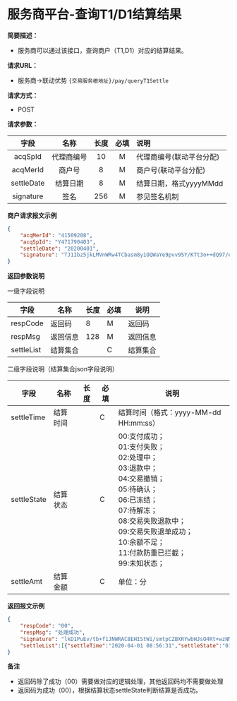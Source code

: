 # 服务商平台-查询T1/D1结算结果

**简要描述：** 
- 服务商可以通过该接口，查询商户（T1,D1）对应的结算结果。

**请求URL：** 
- 服务商->联动优势
`{交易服务根地址}/pay/queryT1Settle`

**请求方式：**
- POST 

**请求参数：** 

|	字段	 |	名称	  |	长度  	|	必填  	|	说明	  |
|:--------:|:--------:|:--------:|:--------:|:--------|
|	acqSpId	|	代理商编号	|	10	|	M	|	代理商编号(联动平台分配)	|
|	acqMerId	|	商户号	|	8	|	M	|	商户号(联动平台分配)	|
|	settleDate	|	结算日期	|	8	|	M	|	结算日期，格式yyyyMMdd	  |
|	signature	|	签名	|	256	|	M	|	参见签名机制	|

 **商户请求报文示例**

```json
{
	"acqMerId": "41509208",
	"acqSpId": "Y471790403",
	"settleDate": "20200401",
	"signature": "TJ1Ibz5jkLMVnWRw4TCbasm8y1OQWaYe9pvv95Y/KTt3o++dQ97/eimWkHin8yUsZtHbzNGkT7l0tZCZ0EY/oBBRzftp6qPGa0kSj/vVrq/sfUJccgfwpSwuhdW1Zwiy/M/hudtTc4u3taeTjekYwnuZSpEnvGPXF4GNhFFPT4o="
}
```

 **返回参数说明** 
 
 一级字段说明

|	字段	|	名称	|	长度	|	必填	|	说明	|
|--------|--------|--------|--------|--------|
|	respCode	|	返回码	|	8	|	M	|	返回码	|
|	respMsg	|	返回信息	|	128	|	M	|	返回信息	|
|	settleList	|	结算集合	|		|	C	|	结算集合	|

二级字段说明（结算集合json字段说明）

| 字段        | 名称             | 长度 | 必填 | 说明           |
| ----------- | ---------------- | ---- | ---- | -------------- |
| settleTime   | 结算时间 |      | C    | 结算时间（格式：yyyy-MM-dd HH:mm:ss） |
| settleState   | 结算状态 |      | C    | 00:支付成功；<br>01:支付失败；<br>02:处理中；<br>03:退款中；<br>04:交易撤销；<br>05:待确认；<br>06:已冻结；<br>07:待解冻；<br>08:交易失败退款中；<br>09:交易失败退单成功；<br>10:余额不足；<br>11:付款防重已拦截；<br>99:未知状态； |
| settleAmt | 结算金额   |      | C    |       单位：分         |

 **返回报文示例**

```json
{
    "respCode": "00",
    "respMsg": "处理成功",
    "signature": "lkD1PuEv/tb+f1JNWRAC8EHIStWi/smtpCZBXRYwbHJsO4Rt+wzNMtal4apAqvQqH8hVgJLJF7OxLby4pwTdfcbAfuOJQ8MR4K8oWoBXkeLIFKQJhSda3qqxHtZBVz5d0OGsqxgdNs0oSIC44W5Ep2TXkTGcopDfi8K+mi2v5es=",
    "settleList":[{"settleTime":"2020-04-01 08:56:31","settleState":"01","settleAmt":"100"},{"settleTime":"2020-04-01 09:01:29","settleState":"01","settleAmt":"100"}]
}
```



**备注** 

- 返回码除了成功（00）需要做对应的逻辑处理，其他返回码均不需要做处理
- 返回码为成功（00），根据结算状态settleState判断结算是否成功。

